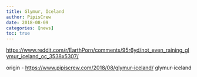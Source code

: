 ```yaml
---
title: Glymur, Iceland
author: PipisCrew
date: 2018-08-09
categories: [news]
toc: true
---
```


https://www.reddit.com/r/EarthPorn/comments/95r6yd/not_even_raining_glymur_iceland_oc_3538x5307/

origin - https://www.pipiscrew.com/2018/08/glymur-iceland/ glymur-iceland